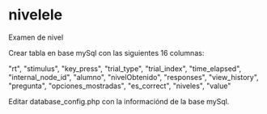 # nivelele
Examen de nivel


Crear tabla en base mySql con las siguientes 16 columnas:

"rt", "stimulus", "key_press", "trial_type", "trial_index", "time_elapsed", "internal_node_id", "alumno", "nivelObtenido", "responses", "view_history", "pregunta", "opciones_mostradas", "es_correct", "niveles", "value"


Editar database_config.php  con la informaciónd de la base mySql.








